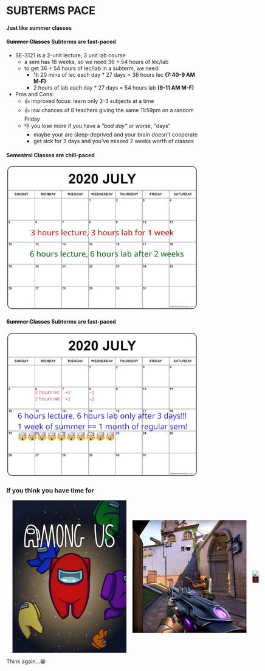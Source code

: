SUBTERMS PACE
=============

#### Just like summer classes



#### ~~Summer Classes~~ Subterms are fast-paced

* SE-3121 is a 2-unit lecture, 3 unit lab course
  - a sem has 18 weeks, so we need 36 + 54 hours of lec/lab
  - to get 36 + 54 hours of lec/lab in a subterm, we need:
    + 1h 20 mins of lec each day * 27 days = 36 hours lec **(7:40-9 AM M-F)**
    + 2 hours of lab each day * 27 days = 54 hours lab **(9-11 AM M-F)**
* Pros and Cons:
  + 👍 improved focus: learn only 2-3 subjects at a time
  + 👍 low chances of 8 teachers giving the same 11:59pm on a random Friday
  + 👎 you lose more if you have a _"bad day"_ or worse, "days"
    - maybe your are sleep-deprived and your brain doesn't cooperate
    - get sick for 3 days and you've missed 2 weeks worth of classes



#### Semestral Classes are chill-paced
![sem](images/sem.png)



#### ~~Summer Classes~~ Subterms are fast-paced
![summer](images/summer.png)



### If you think you have time for

<div style="display: flex; align-items: center; justify-contents: center">
  <img src="images/among-us.png" style="margin-left: 16px">
  <img src="images/valorant.jpg" style="margin-left: 16px">
  <div style="display: flex; flex-direction: column">
    <img src="images/ml.jpeg" style="margin-left: 16px">
    <img src="images/netflix.png" style="margin-left: 16px">
  </div>
</div>

Think again...😁
